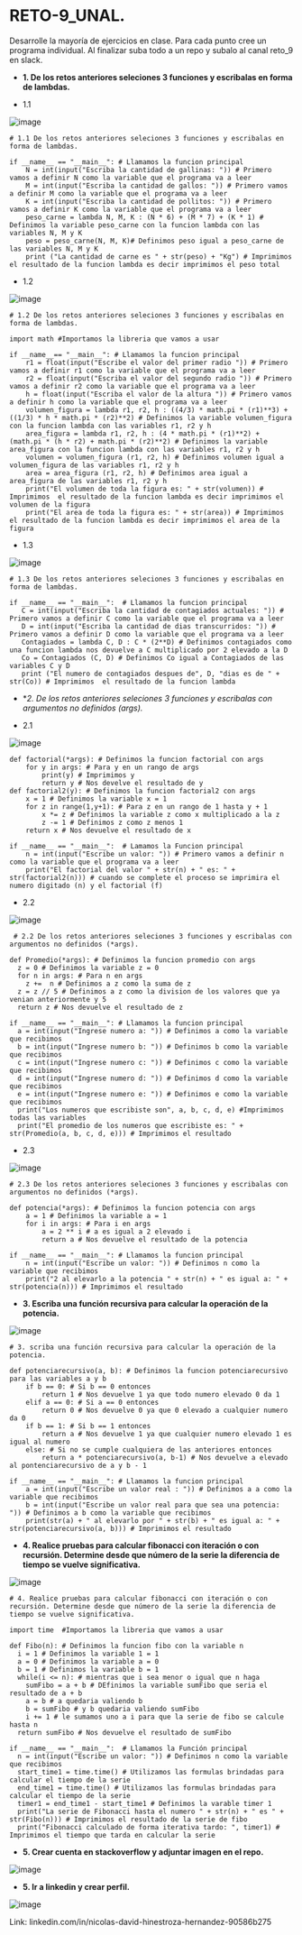 # RETO-9_UNAL.
Desarrolle la mayoría de ejercicios en clase. Para cada punto cree un programa individual. Al finalizar suba todo a un repo y subalo al canal reto_9 en slack.

- **1. De los retos anteriores seleciones 3 funciones y escribalas en forma de lambdas.**

- 1.1

![image](https://github.com/Nicolas-Hinestroza/RETO-9_UNAL../assets/124611099/8f4bba95-5ef1-4329-b053-8b0f4bb3ee1c)

    # 1.1 De los retos anteriores seleciones 3 funciones y escribalas en forma de lambdas.

    if __name__ == "__main__": # Llamamos la funcion principal
        N = int(input("Escriba la cantidad de gallinas: ")) # Primero vamos a definir N como la variable que el programa va a leer
        M = int(input("Escriba la cantidad de gallos: ")) # Primero vamos a definir M como la variable que el programa va a leer
        K = int(input("Escriba la cantidad de pollitos: ")) # Primero vamos a definir K como la variable que el programa va a leer
        peso_carne = lambda N, M, K : (N * 6) + (M * 7) + (K * 1) # Definimos la variable peso_carne con la funcion lambda con las variables N, M y K
        peso = peso_carne(N, M, K)# Definimos peso igual a peso_carne de las variables N, M y K
        print ("La cantidad de carne es " + str(peso) + "Kg") # Imprimimos  el resultado de la funcion lambda es decir imprimimos el peso total
        
- 1.2

![image](https://github.com/Nicolas-Hinestroza/RETO-9_UNAL../assets/124611099/79fec0b1-62f9-4503-9627-adeddabd3139)

    # 1.2 De los retos anteriores seleciones 3 funciones y escribalas en forma de lambdas.

    import math #Importamos la libreria que vamos a usar

    if __name__== "__main__": # Llamamos la funcion principal
        r1 = float(input("Escribe el valor del primer radio ")) # Primero vamos a definir r1 como la variable que el programa va a leer
        r2 = float(input("Escriba el valor del segundo radio ")) # Primero vamos a definir r2 como la variable que el programa va a leer
        h = float(input("Escriba el valor de la altura ")) # Primero vamos a definir h como la variable que el programa va a leer
        volumen_figura = lambda r1, r2, h : ((4/3) * math.pi * (r1)**3) + ((1/3) * h * math.pi * (r2)**2) # Definimos la variable volumen_figura con la funcion lambda con las variables r1, r2 y h
        area_figura = lambda r1, r2, h : (4 * math.pi * (r1)**2) + (math.pi * (h * r2) + math.pi * (r2)**2) # Definimos la variable area_figura con la funcion lambda con las variables r1, r2 y h
        volumen = volumen_figura (r1, r2, h) # Definimos volumen igual a volumen_figura de las variables r1, r2 y h
        area = area_figura (r1, r2, h) # Definimos area igual a area_figura de las variables r1, r2 y h
        print("El volumen de toda la figura es: " + str(volumen)) # Imprimimos  el resultado de la funcion lambda es decir imprimimos el volumen de la figura
        print("El area de toda la figura es: " + str(area)) # Imprimimos  el resultado de la funcion lambda es decir imprimimos el area de la figura

- 1.3

![image](https://github.com/Nicolas-Hinestroza/RETO-9_UNAL../assets/124611099/bfba732d-49eb-4dd7-a251-42fb42be4511)

    # 1.3 De los retos anteriores seleciones 3 funciones y escribalas en forma de lambdas.

    if __name__ == "__main__":  # Llamamos la funcion principal
       C = int(input("Escriba la cantidad de contagiados actuales: ")) # Primero vamos a definir C como la variable que el programa va a leer
       D = int(input("Escriba la cantidad de dias transcurridos: ")) # Primero vamos a definir D como la variable que el programa va a leer
       Contagiados = lambda C, D : C * (2**D) # Definimos contagiados como una funcion lambda nos devuelve a C multiplicado por 2 elevado a la D
       Co = Contagiados (C, D) # Definimos Co igual a Contagiados de las variables C y D
       print ("El numero de contagiados despues de", D, "dias es de " + str(Co)) # Imprimimos  el resultado de la funcion lambda

-  **2. De los retos anteriores seleciones 3 funciones y escribalas con argumentos no definidos (*args).**

- 2.1

![image](https://github.com/Nicolas-Hinestroza/RETO-9_UNAL../assets/124611099/a4f7b8ca-4593-450a-9259-218cabeda857)

    def factorial(*args): # Definimos la funcion factorial con args
        for y in args: # Para y en un rango de args
            print(y) # Imprimimos y
            return y # Nos develve el resultado de y
    def factorial2(y): # Definimos la funcion factorial2 con args  
        x = 1 # Definimos la variable x = 1
        for z in range(1,y+1): # Para z en un rango de 1 hasta y + 1
            x *= z # Definimos la variable z como x multiplicado a la z
            z -= 1 # Definimos z como z menos 1
        return x # Nos devuelve el resultado de x

    if __name__ == "__main__":  # Lamamos la Funcion principal
        n = int(input("Escribe un valor: ")) # Primero vamos a definir n como la variable que el programa va a leer
        print("El factorial del valor " + str(n) + " es: " + str(factorial2(n))) # cuando se complete el proceso se imprimira el numero digitado (n) y el factorial (f)
          
- 2.2

![image](https://github.com/Nicolas-Hinestroza/RETO-9_UNAL../assets/124611099/d0b6900e-3f53-4a27-a8fe-6e48c9420232)

     # 2.2 De los retos anteriores seleciones 3 funciones y escribalas con argumentos no definidos (*args).

    def Promedio(*args): # Definimos la funcion promedio con args
      z = 0 # Definimos la variable z = 0
      for n in args: # Para n en args
        z +=  n # Definimos a z como la suma de z 
      z = z // 5 # Definimos a z como la division de los valores que ya venian anteriormente y 5
      return z # Nos devuelve el resultado de z

    if __name__ == "__main__": # Llamamos la funcion principal 
      a = int(input("Ingrese numero a: ")) # Definimos a como la variable que recibimos
      b = int(input("Ingrese numero b: ")) # Definimos b como la variable que recibimos
      c = int(input("Ingrese numero c: ")) # Definimos c como la variable que recibimos
      d = int(input("Ingrese numero d: ")) # Definimos d como la variable que recibimos
      e = int(input("Ingrese numero e: ")) # Definimos e como la variable que recibimos
      print("Los numeros que escribiste son", a, b, c, d, e) #Imprimimos todas las variables
      print("El promedio de los numeros que escribiste es: " + str(Promedio(a, b, c, d, e))) # Imprimimos el resultado 
        
- 2.3

![image](https://github.com/Nicolas-Hinestroza/RETO-9_UNAL../assets/124611099/742c3a13-6bc1-4aea-a63e-48020bebcb21)

    # 2.3 De los retos anteriores seleciones 3 funciones y escribalas con argumentos no definidos (*args). 

    def potencia(*args): # Definimos la funcion potencia con args
        a = 1 # Definimos la variable a = 1
        for i in args: # Para i en args
            a = 2 ** i # a es igual a 2 elevado i
            return a # Nos devuelve el resultado de la potencia

    if __name__ == "__main__": # Llamamos la funcion principal 
        n = int(input("Escribe un valor: ")) # Definimos n como la variable que recibimos
        print("2 al elevarlo a la potencia " + str(n) + " es igual a: " + str(potencia(n))) # Imprimimos el resultado 

- **3. Escriba una función recursiva para calcular la operación de la potencia.** 

![image](https://github.com/Nicolas-Hinestroza/RETO-9_UNAL../assets/124611099/6ef4dfe7-d7d4-419f-8258-49ebc9daae7d)

    # 3. scriba una función recursiva para calcular la operación de la potencia.

    def potenciarecursivo(a, b): # Definimos la funcion potenciarecursivo para las variables a y b 
        if b == 0: # Si b == 0 entonces
            return 1 # Nos devuelve 1 ya que todo numero elevado 0 da 1
        elif a == 0: # Si a == 0 entonces
            return 0 # Nos devuelve 0 ya que 0 elevado a cualquier numero da 0
        if b == 1: # Si b == 1 entonces
            return a # Nos devuelve 1 ya que cualquier numero elevado 1 es igual al numero 
        else: # Si no se cumple cualquiera de las anteriores entonces
            return a * potenciarecursivo(a, b-1) # Nos devuelve a elevado al pontenciarecursivo de a y b - 1
    
    if __name__ == "__main__": # Llamamos la funcion principal  
        a = int(input("Escribe un valor real : ")) # Definimos a a como la variable que recibimos
        b = int(input("Escribe un valor real para que sea una potencia: ")) # Definimos a b como la variable que recibimos
        print(str(a) + " al elevarlo por " + str(b) + " es igual a: " + str(potenciarecursivo(a, b))) # Imprimimos el resultado  

- **4. Realice pruebas para calcular fibonacci con iteración o con recursión. Determine desde que número de la serie la diferencia de tiempo se vuelve significativa.**

![image](https://github.com/Nicolas-Hinestroza/RETO-9_UNAL../assets/124611099/e4ae9ea4-8298-4344-a2b9-7255f347d3b4)

    # 4. Realice pruebas para calcular fibonacci con iteración o con recursión. Determine desde que número de la serie la diferencia de tiempo se vuelve significativa. 

    import time  #Importamos la libreria que vamos a usar

    def Fibo(n): # Definimos la funcion fibo con la variable n
      i = 1 # Definimos la variable 1 = 1 
      a = 0 # Definimos la variable a = 0 
      b = 1 # Definimos la variable b = 1 
      while(i <= n): # mientras que i sea menor o igual que n haga
        sumFibo = a + b # DEfinimos la variable sumFibo que seria el resultado de a + b
        a = b # a quedaria valiendo b
        b = sumFibo # y b quedaria valiendo sumFibo
        i += 1 # le sumamos uno a i para que la serie de fibo se calcule hasta n
      return sumFibo # Nos devuelve el resultado de sumFibo

    if __name__ == "__main__":  # Llamamos la Función principal
      n = int(input("Escribe un valor: ")) # Definimos n como la variable que recibimos
      start_time1 = time.time() # Utilizamos las formulas brindadas para calcular el tiempo de la serie
      end_time1 = time.time() # Utilizamos las formulas brindadas para calcular el tiempo de la serie
      timer1 = end_time1 - start_time1 # Definimos la varable timer 1
      print("La serie de Fibonacci hasta el numero " + str(n) + " es " + str(Fibo(n))) # Imprimimos el resultado de la serie de fibo
      print("Fibonacci calculado de forma iterativa tardo: ", timer1) # Imprimimos el tiempo que tarda en calcular la serie

- **5. Crear cuenta en stackoverflow y adjuntar imagen en el repo.**

![image](https://user-images.githubusercontent.com/124611099/236643870-49ea32ef-3c5a-43e1-b804-a5bb18108af1.png)

- **5. Ir a linkedin y crear perfil.**

![image](https://user-images.githubusercontent.com/124611099/236644018-65cf6ffe-1341-4c63-94b6-7349e3596d8f.png)

Link: linkedin.com/in/nicolas-david-hinestroza-hernandez-90586b275

